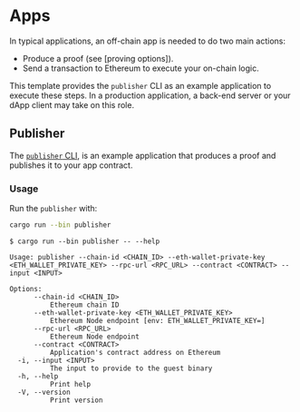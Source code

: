 # Apps

In typical applications, an off-chain app is needed to do two main actions:

* Produce a proof (see [proving options]).
* Send a transaction to Ethereum to execute your on-chain logic.

This template provides the `publisher` CLI as an example application to execute these steps.
In a production application, a back-end server or your dApp client may take on this role.

## Publisher

The [`publisher` CLI][publisher], is an example application that produces a proof and publishes it to your app contract.

### Usage

Run the `publisher` with:

```sh
cargo run --bin publisher
```

```text
$ cargo run --bin publisher -- --help

Usage: publisher --chain-id <CHAIN_ID> --eth-wallet-private-key <ETH_WALLET_PRIVATE_KEY> --rpc-url <RPC_URL> --contract <CONTRACT> --input <INPUT>

Options:
      --chain-id <CHAIN_ID>
          Ethereum chain ID
      --eth-wallet-private-key <ETH_WALLET_PRIVATE_KEY>
          Ethereum Node endpoint [env: ETH_WALLET_PRIVATE_KEY=]
      --rpc-url <RPC_URL>
          Ethereum Node endpoint
      --contract <CONTRACT>
          Application's contract address on Ethereum
  -i, --input <INPUT>
          The input to provide to the guest binary
  -h, --help
          Print help
  -V, --version
          Print version
```

[proving-options]: https://dev.risczero.com/api/generating-proofs/proving-options
[publisher]: ./src/bin/publisher.rs
